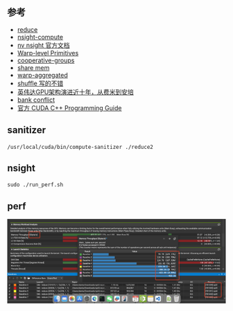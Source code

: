 ## 参考

* [reduce](https://zhuanlan.zhihu.com/p/426978026)
* [nsight-compute](https://zhuanlan.zhihu.com/p/662012270)
* [nv nsight 官方文档](https://docs.nvidia.com/nsight-compute/NsightCompute/index.html)
* [Warp-level Primitives](https://developer.nvidia.com/blog/using-cuda-warp-level-primitives/)
* [cooperative-groups](https://developer.nvidia.com/blog/cooperative-groups/)
* [share mem](https://developer.nvidia.com/blog/using-shared-memory-cuda-cc/)
* [warp-aggregated](https://developer.nvidia.com/blog/parallelforall/cuda-pro-tip-optimized-filtering-warp-aggregated-atomics/)
* [shuffle 写的不错](https://zhuanlan.zhihu.com/p/669957986)
* [英伟达GPU架构演进近十年，从费米到安培](https://zhuanlan.zhihu.com/p/413145211)
* [bank conflict](https://zhuanlan.zhihu.com/p/659142274)
* [官方 CUDA C++ Programming Guide](https://docs.nvidia.com/cuda/cuda-c-programming-guide/index.html?highlight=bank#)
## sanitizer

```
/usr/local/cuda/bin/compute-sanitizer ./reduce2
```
## nsight

```
sudo ./run_perf.sh
```

## perf
![alt text](1/perf/image.png)